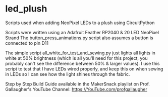 # led_plush
Scripts used when adding NeoPixel LEDs to a plush using CircuitPython

Scripts were written using an Adafruit Feather RP2040 & 20 LED NeoPixel Strand
The button_press_animations.py script also assumes a button is connected to pin D11

The simple script all_white_for_test_and_sewing.py just lights all lights in white at 50% brightness (which is all you'll need for this project, you probably can't see the difference between 50% & larger values). I use this script to test that I have LEDs wired properly, and keep this on when sewing in LEDs so I can see how the light shines through the fabric.

Step by Step Build Guide available in the MakerSnack playlist on Prof. Gallaugher's YouTube Channel:
https://YouTube.com/profgallaugher


